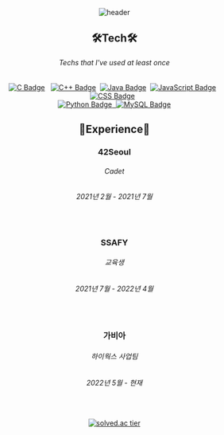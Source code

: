 <div align= "center">
  
![header](https://capsule-render.vercel.app/api?type=waving&color=df8177&height=250&section=header&text=superpangE&animation=twinkling&fontColor=f0f0f0&fontSize=60)

## 🛠Tech🛠
###### Techs that I've used at least once <br>
 [![C Badge](http://img.shields.io/badge/-C-black?style=flat-square&logo=C&logoColor=ffffff)]()  &nbsp; [![C++ Badge](http://img.shields.io/badge/-C++-00599C?style=flat-square&logo=c%2B%2B&logoColor=ffffff)]()  &nbsp;[![Java Badge](http://img.shields.io/badge/-Java-007396?style=flat-square&logo=Java&logoColor=ffffff)]()&nbsp; [![JavaScript Badge](http://img.shields.io/badge/-JavaScript-feda2c?style=flat-square&logo=JavaScript&logoColor=ffffff)]()&nbsp;&nbsp;[![CSS Badge](http://img.shields.io/badge/-CSS-1572B6?style=flat-square&logo=CSS3&logoColor=ffffff)]() &nbsp;<br>[![Python Badge](http://img.shields.io/badge/-Python-3776AB?style=flat-square&logo=Python&logoColor=ffffff)]()[&nbsp;&nbsp;![MySQL Badge](http://img.shields.io/badge/-MySQL-4479A1?style=flat-square&logo=MySQL&logoColor=ffffff)]()


  
## 🐣Experience🐣
### 42Seoul
###### Cadet
###### 2021년 2월 - 2021년 7월

  <br> 
  
### SSAFY
###### 교육생
###### 2021년 7월 - 2022년 4월
  
  <br> 
  
### 가비아
###### 하이웍스 사업팀
###### 2022년 5월 - 현재
  
<br>
  
[![solved.ac tier](http://mazassumnida.wtf/api/v2/generate_badge?boj=cdpkct)](https://solved.ac/cdpkct)

<!--
**superpangE/superpangE** is a ✨ _special_ ✨ repository because its `README.md` (this file) appears on your GitHub profile.

Here are some ideas to get you started:

- 🔭 I’m currently working on ...
- 🌱 I’m currently learning ...
- 👯 I’m looking to collaborate on ...
- 🤔 I’m looking for help with ...
- 💬 Ask me about ...
- 📫 How to reach me: ...
- 😄 Pronouns: ...
- ⚡ Fun fact: ...
-->
</div>
